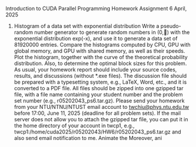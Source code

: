 
Introduction to CUDA Parallel Programming Homework Assignment 6
April, 2025
1. Histogram of a data set with exponential distribution
Write a pseudo-random number generator to generate random
numbers in (0,) with the exponential distribution exp(-x), and use it
to generate a data set of 81920000 entries. Compare the histograms
computed by CPU, GPU with global memory, and GPU with shared
memory, as well as their speeds. Plot the histogram, together with the
curve of the theoretical probability distribution.
Also, to determine the optimal block sizes for this problem.
As usual, your homework report should include your source codes,
results, and discussions (without *.exe files). The discussion file should
be prepared with a typesetting system, e.g., LaTeX, Word, etc., and it
is converted to a PDF file. All files should be zipped into one gzipped
tar file, with a file name containing your student number and the
problem set number (e.g., r05202043_ps6.tar.gz). Please send your
homework from your NTU/NTNU/NTUST email account to
twchiu@phys.ntu.edu.tw before 17:00, June 11, 2025 (deadline for all
problem sets).
If the mail server does not allow you to attach the gzipped tar file, you
can put it in the home directory of your account in twcp1, e.g.,
twcp1:/home/cuda2025/r05202043/HW6/r05202043_ps6.tar.gz
and also send email notification to me.
Animate the Moreover, ani
